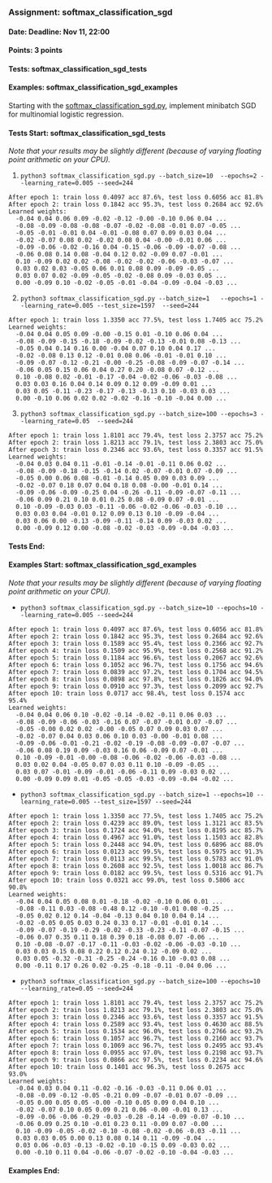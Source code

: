 ### Assignment: softmax_classification_sgd
#### Date: Deadline: Nov 11, 22:00
#### Points: 3 points
#### Tests: softmax_classification_sgd_tests
#### Examples: softmax_classification_sgd_examples

Starting with the [softmax_classification_sgd.py](https://github.com/ufal/npfl129/tree/past-2425/labs/04/softmax_classification_sgd.py),
implement minibatch SGD for multinomial logistic regression.

#### Tests Start: softmax_classification_sgd_tests
_Note that your results may be slightly different (because of varying floating point arithmetic on your CPU)._

1. `python3 softmax_classification_sgd.py --batch_size=10  --epochs=2 --learning_rate=0.005 --seed=244`
```
After epoch 1: train loss 0.4097 acc 87.6%, test loss 0.6056 acc 81.8%
After epoch 2: train loss 0.1842 acc 95.3%, test loss 0.2684 acc 92.6%
Learned weights:
  -0.04 0.04 0.06 0.09 -0.02 -0.12 -0.00 -0.10 0.06 0.04 ...
  -0.08 -0.09 -0.08 -0.08 -0.07 -0.02 -0.08 -0.01 0.07 -0.05 ...
  -0.05 -0.01 -0.01 0.04 -0.01 -0.08 0.07 0.09 0.03 0.04 ...
  -0.02 -0.07 0.08 0.02 -0.02 0.08 0.04 -0.00 -0.01 0.06 ...
  -0.09 -0.06 -0.02 -0.16 0.04 -0.15 -0.06 -0.09 -0.07 -0.08 ...
  -0.06 0.08 0.14 0.08 -0.04 0.12 0.02 -0.09 0.07 -0.01 ...
  0.10 -0.09 0.02 0.02 -0.08 -0.02 -0.02 -0.06 -0.03 -0.07 ...
  0.03 0.02 0.03 -0.05 0.06 0.01 0.08 0.09 -0.09 -0.05 ...
  0.03 0.07 0.02 -0.09 -0.05 -0.02 -0.08 0.09 -0.03 0.05 ...
  0.00 -0.09 0.10 -0.02 -0.05 -0.01 -0.04 -0.09 -0.04 -0.03 ...
```

2. `python3 softmax_classification_sgd.py --batch_size=1   --epochs=1 --learning_rate=0.005 --test_size=1597  --seed=244`
```
After epoch 1: train loss 1.3350 acc 77.5%, test loss 1.7405 acc 75.2%
Learned weights:
  -0.04 0.04 0.05 0.09 -0.00 -0.15 0.01 -0.10 0.06 0.04 ...
  -0.08 -0.09 -0.15 -0.18 -0.09 -0.02 -0.13 -0.01 0.08 -0.13 ...
  -0.05 0.04 0.14 0.16 0.00 -0.04 0.07 0.10 0.04 0.17 ...
  -0.02 -0.08 0.13 0.12 -0.01 0.08 0.06 -0.01 -0.01 0.10 ...
  -0.09 -0.07 -0.12 -0.21 -0.00 -0.25 -0.08 -0.09 -0.07 -0.14 ...
  -0.06 0.05 0.15 0.06 0.04 0.27 0.20 -0.08 0.07 -0.12 ...
  0.10 -0.08 0.02 -0.01 -0.17 -0.04 -0.02 -0.06 -0.03 -0.08 ...
  0.03 0.03 0.16 0.04 0.14 0.09 0.12 0.09 -0.09 0.01 ...
  0.03 0.05 -0.11 -0.23 -0.17 -0.13 -0.13 0.10 -0.03 0.03 ...
  0.00 -0.10 0.06 0.02 0.02 -0.02 -0.16 -0.10 -0.04 0.00 ...
```

3. `python3 softmax_classification_sgd.py --batch_size=100 --epochs=3 --learning_rate=0.05  --seed=244`
```
After epoch 1: train loss 1.8101 acc 79.4%, test loss 2.3757 acc 75.2%
After epoch 2: train loss 1.8213 acc 79.1%, test loss 2.3803 acc 75.0%
After epoch 3: train loss 0.2346 acc 93.6%, test loss 0.3357 acc 91.5%
Learned weights:
  -0.04 0.03 0.04 0.11 -0.01 -0.14 -0.01 -0.11 0.06 0.02 ...
  -0.08 -0.09 -0.18 -0.15 -0.14 0.02 -0.07 -0.01 0.07 -0.09 ...
  -0.05 0.00 0.06 0.08 -0.01 -0.14 0.05 0.09 0.03 0.09 ...
  -0.02 -0.07 0.18 0.07 0.04 0.18 0.08 -0.00 -0.01 0.14 ...
  -0.09 -0.06 -0.09 -0.25 0.04 -0.26 -0.11 -0.09 -0.07 -0.11 ...
  -0.06 0.09 0.21 0.10 0.01 0.25 0.08 -0.09 0.07 -0.01 ...
  0.10 -0.09 -0.03 0.03 -0.11 -0.06 -0.02 -0.06 -0.03 -0.10 ...
  0.03 0.03 0.04 -0.01 0.12 0.09 0.13 0.10 -0.09 -0.04 ...
  0.03 0.06 0.00 -0.13 -0.09 -0.11 -0.14 0.09 -0.03 0.02 ...
  0.00 -0.09 0.12 0.00 -0.08 -0.02 -0.03 -0.09 -0.04 -0.03 ...
```
#### Tests End:
#### Examples Start: softmax_classification_sgd_examples
_Note that your results may be slightly different (because of varying floating point arithmetic on your CPU)._

- `python3 softmax_classification_sgd.py --batch_size=10 --epochs=10 --learning_rate=0.005 --seed=244`
```
After epoch 1: train loss 0.4097 acc 87.6%, test loss 0.6056 acc 81.8%
After epoch 2: train loss 0.1842 acc 95.3%, test loss 0.2684 acc 92.6%
After epoch 3: train loss 0.1589 acc 95.4%, test loss 0.2366 acc 92.7%
After epoch 4: train loss 0.1509 acc 95.9%, test loss 0.2568 acc 91.2%
After epoch 5: train loss 0.1184 acc 96.6%, test loss 0.2067 acc 92.6%
After epoch 6: train loss 0.1052 acc 96.7%, test loss 0.1756 acc 94.6%
After epoch 7: train loss 0.0839 acc 97.2%, test loss 0.1704 acc 94.5%
After epoch 8: train loss 0.0898 acc 97.8%, test loss 0.1826 acc 94.0%
After epoch 9: train loss 0.0910 acc 97.3%, test loss 0.2099 acc 92.7%
After epoch 10: train loss 0.0717 acc 98.4%, test loss 0.1574 acc 95.4%
Learned weights:
  -0.04 0.04 0.06 0.10 -0.02 -0.14 -0.02 -0.11 0.06 0.03 ...
  -0.08 -0.09 -0.06 -0.03 -0.16 0.07 -0.07 -0.01 0.07 -0.07 ...
  -0.05 -0.00 0.02 0.02 -0.00 -0.05 0.07 0.09 0.03 0.07 ...
  -0.02 -0.07 0.04 0.03 0.06 0.10 0.03 -0.00 -0.01 0.08 ...
  -0.09 -0.06 -0.01 -0.21 -0.02 -0.19 -0.08 -0.09 -0.07 -0.07 ...
  -0.06 0.08 0.19 0.09 -0.03 0.16 0.06 -0.09 0.07 -0.01 ...
  0.10 -0.09 -0.01 -0.00 -0.08 -0.06 -0.02 -0.06 -0.03 -0.08 ...
  0.03 0.02 0.04 -0.05 0.07 0.03 0.11 0.10 -0.09 -0.05 ...
  0.03 0.07 -0.01 -0.09 -0.01 -0.06 -0.11 0.09 -0.03 0.02 ...
  0.00 -0.09 0.09 0.01 -0.05 -0.05 -0.03 -0.09 -0.04 -0.02 ...
```

- `python3 softmax_classification_sgd.py --batch_size=1 --epochs=10 --learning_rate=0.005 --test_size=1597 --seed=244`
```
After epoch 1: train loss 1.3350 acc 77.5%, test loss 1.7405 acc 75.2%
After epoch 2: train loss 0.4239 acc 89.0%, test loss 1.3121 acc 83.5%
After epoch 3: train loss 0.1724 acc 94.0%, test loss 0.8195 acc 85.7%
After epoch 4: train loss 0.4967 acc 91.0%, test loss 1.1503 acc 82.8%
After epoch 5: train loss 0.2448 acc 94.0%, test loss 0.6896 acc 88.0%
After epoch 6: train loss 0.0123 acc 99.5%, test loss 0.5975 acc 91.3%
After epoch 7: train loss 0.0113 acc 99.5%, test loss 0.5783 acc 91.0%
After epoch 8: train loss 0.2608 acc 92.5%, test loss 1.0018 acc 86.7%
After epoch 9: train loss 0.0182 acc 99.5%, test loss 0.5316 acc 91.7%
After epoch 10: train loss 0.0321 acc 99.0%, test loss 0.5806 acc 90.8%
Learned weights:
  -0.04 0.04 0.05 0.08 0.01 -0.18 -0.02 -0.10 0.06 0.01 ...
  -0.08 -0.11 0.03 -0.08 -0.48 0.12 -0.10 -0.01 0.08 -0.25 ...
  -0.05 0.02 0.12 0.14 -0.04 -0.13 0.04 0.10 0.04 0.14 ...
  -0.02 -0.05 0.05 0.03 0.24 0.33 0.17 -0.01 -0.01 0.14 ...
  -0.09 -0.07 -0.19 -0.29 -0.02 -0.33 -0.23 -0.11 -0.07 -0.15 ...
  -0.06 0.07 0.35 0.11 0.18 0.39 0.18 -0.08 0.07 -0.06 ...
  0.10 -0.08 -0.07 -0.17 -0.11 -0.03 -0.02 -0.06 -0.03 -0.10 ...
  0.03 0.03 0.15 0.08 0.22 0.12 0.24 0.12 -0.09 0.02 ...
  0.03 0.05 -0.32 -0.31 -0.25 -0.24 -0.16 0.10 -0.03 0.08 ...
  0.00 -0.11 0.17 0.26 0.02 -0.25 -0.18 -0.11 -0.04 0.06 ...
```

- `python3 softmax_classification_sgd.py --batch_size=100 --epochs=10 --learning_rate=0.05 --seed=244`
```
After epoch 1: train loss 1.8101 acc 79.4%, test loss 2.3757 acc 75.2%
After epoch 2: train loss 1.8213 acc 79.1%, test loss 2.3803 acc 75.0%
After epoch 3: train loss 0.2346 acc 93.6%, test loss 0.3357 acc 91.5%
After epoch 4: train loss 0.2589 acc 93.4%, test loss 0.4630 acc 88.5%
After epoch 5: train loss 0.1534 acc 96.0%, test loss 0.2766 acc 93.2%
After epoch 6: train loss 0.1057 acc 96.7%, test loss 0.2160 acc 93.7%
After epoch 7: train loss 0.1069 acc 96.7%, test loss 0.2495 acc 93.4%
After epoch 8: train loss 0.0955 acc 97.0%, test loss 0.2198 acc 93.7%
After epoch 9: train loss 0.0866 acc 97.5%, test loss 0.2234 acc 94.6%
After epoch 10: train loss 0.1401 acc 96.3%, test loss 0.2675 acc 93.0%
Learned weights:
  -0.04 0.03 0.04 0.11 -0.02 -0.16 -0.03 -0.11 0.06 0.01 ...
  -0.08 -0.09 -0.12 -0.05 -0.21 0.09 -0.07 -0.01 0.07 -0.09 ...
  -0.05 0.00 0.05 0.05 -0.00 -0.10 0.05 0.09 0.04 0.10 ...
  -0.02 -0.07 0.10 0.05 0.09 0.21 0.06 -0.00 -0.01 0.13 ...
  -0.09 -0.06 -0.06 -0.29 -0.03 -0.28 -0.14 -0.09 -0.07 -0.10 ...
  -0.06 0.09 0.25 0.10 -0.01 0.23 0.11 -0.09 0.07 -0.00 ...
  0.10 -0.09 -0.05 -0.02 -0.10 -0.08 -0.02 -0.06 -0.03 -0.11 ...
  0.03 0.03 0.05 0.00 0.13 0.08 0.14 0.11 -0.09 -0.04 ...
  0.03 0.06 -0.03 -0.13 -0.02 -0.10 -0.15 0.09 -0.03 0.02 ...
  0.00 -0.10 0.11 0.04 -0.06 -0.07 -0.02 -0.10 -0.04 -0.03 ...
```
#### Examples End:
